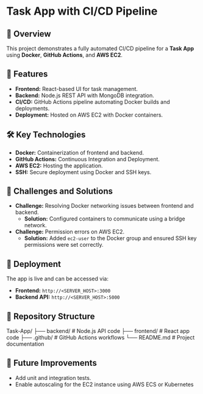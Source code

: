 # Task App with CI/CD Pipeline

## 🌟 Overview
This project demonstrates a fully automated CI/CD pipeline for a **Task App** using **Docker**, **GitHub Actions**, and **AWS EC2**.

## 🚀 Features
- **Frontend:** React-based UI for task management.
- **Backend:** Node.js REST API with MongoDB integration.
- **CI/CD:** GitHub Actions pipeline automating Docker builds and deployments.
- **Deployment:** Hosted on AWS EC2 with Docker containers.

## 🛠️ Key Technologies
- **Docker:** Containerization of frontend and backend.
- **GitHub Actions:** Continuous Integration and Deployment.
- **AWS EC2:** Hosting the application.
- **SSH:** Secure deployment using Docker and SSH keys.

## 🔧 Challenges and Solutions
- **Challenge:** Resolving Docker networking issues between frontend and backend.
  - **Solution:** Configured containers to communicate using a bridge network.
- **Challenge:** Permission errors on AWS EC2.
  - **Solution:** Added `ec2-user` to the Docker group and ensured SSH key permissions were set correctly.

## 🚀 Deployment
The app is live and can be accessed via:
- **Frontend:** `http://<SERVER_HOST>:3000`
- **Backend API:** `http://<SERVER_HOST>:5000`

## 📂 Repository Structure
Task-App/ ├── backend/ # Node.js API code ├── frontend/ # React app code ├── .github/ # GitHub Actions workflows └── README.md # Project documentation

## 🎯 Future Improvements
- Add unit and integration tests.
- Enable autoscaling for the EC2 instance using AWS ECS or Kubernetes
